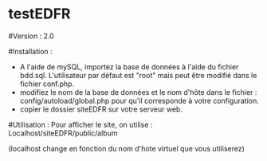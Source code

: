 # testEDFR

#Version : 
2.0

#Installation :
- A l'aide de mySQL, importez la base de données à l'aide du fichier bdd.sql. L'utilisateur par défaut est "root" mais peut être modifié dans le fichier conf.php.
- modifiez le nom de la base de données et le nom d'hôte dans le fichier : config/autoload/global.php pour qu'il corresponde à votre configuration.
- copier le dossier siteEDFR sur votre serveur web.

#Utilisation :
Pour afficher le site, on utilise : Localhost/siteEDFR/public/album

(localhost change en fonction du nom d'hote virtuel que vous utiliserez)




